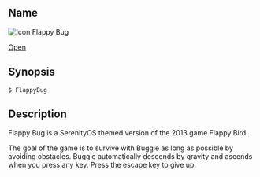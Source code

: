 ## Name

![Icon](file:///res/icons/16x16/app-flappybug.png) Flappy Bug

[Open](file:///bin/FlappyBug)

## Synopsis

```**sh
$ FlappyBug
```

## Description

Flappy Bug is a SerenityOS themed version of the 2013 game Flappy Bird.

The goal of the game is to survive with Buggie as long as possible by avoiding obstacles. Buggie automatically descends by gravity and ascends when you press any key. Press the escape key to give up.
